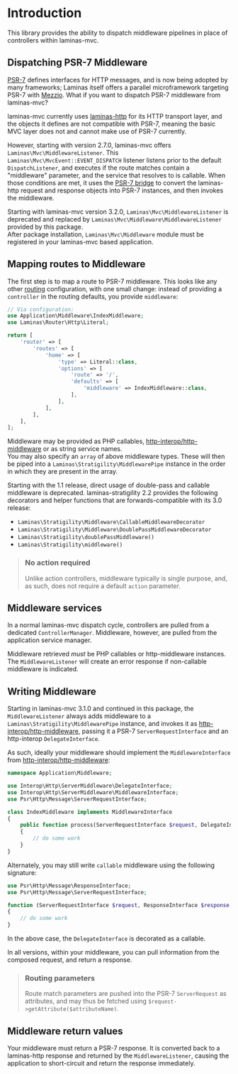 # Introduction

This library provides the ability to dispatch middleware pipelines in place of
controllers within laminas-mvc.

## Dispatching PSR-7 Middleware

[PSR-7](http://www.php-fig.org/psr/psr-7/) defines interfaces for HTTP messages,
and is now being adopted by many frameworks; Laminas itself offers a
parallel microframework targeting PSR-7 with [Mezzio](https://docs.mezzio.dev/mezzio).
What if you want to dispatch PSR-7 middleware from laminas-mvc?

laminas-mvc currently uses [laminas-http](https://github.com/laminas/laminas-http)
for its HTTP transport layer, and the objects it defines are not compatible with
PSR-7, meaning the basic MVC layer does not and cannot make use of PSR-7
currently.

However, starting with version 2.7.0, laminas-mvc offers
`Laminas\Mvc\MiddlewareListener`. This `Laminas\Mvc\MvcEvent::EVENT_DISPATCH`
listener listens prior to the default `DispatchListener`, and executes if the
route matches contain a "middleware" parameter, and the service that resolves to
is callable. When those conditions are met, it uses the [PSR-7 bridge](https://github.com/laminas/laminas-psr7bridge)
to convert the laminas-http request and response objects into PSR-7 instances, and
then invokes the middleware.

Starting with laminas-mvc version 3.2.0, `Laminas\Mvc\MiddlewareListener` is deprecated and replaced
by `Laminas\Mvc\Middleware\MiddlewareListener` provided by this package.  
After package installation, `Laminas\Mvc\Middleware` module must be registered in your
laminas-mvc based application.

## Mapping routes to Middleware

The first step is to map a route to PSR-7 middleware. This looks like any other
[routing](https://docs.laminas.dev/laminas-mvc/routing/) configuration,
with one small change: instead of providing a `controller` in the routing
defaults, you provide `middleware`:

```php
// Via configuration:
use Application\Middleware\IndexMiddleware;
use Laminas\Router\Http\Literal;

return [
    'router' => [
        'routes' => [
            'home' => [
                'type' => Literal::class,
                'options' => [
                    'route' => '/',
                    'defaults' => [
                        'middleware' => IndexMiddleware::class,
                    ],
                ],
            ],
        ],
    ],
];
```

Middleware may be provided as PHP callables, [http-interop/http-middleware](https://github.com/http-interop/http-middleware)
or as string service names.  
You may also specify an `array` of above middleware types. These will then be piped
into a `Laminas\Stratigility\MiddlewarePipe` instance in the order in which they
are present in the array.

Starting with the 1.1 release, direct usage of double-pass and callable middleware
is deprecated. laminas-stratigility 2.2 provides the following decorators
and helper functions that are forwards-compatible with its 3.0 release:

- `Laminas\Stratigility\Middleware\CallableMiddlewareDecorator`
- `Laminas\Stratigility\Middleware\DoublePassMiddlewareDecorator`
- `Laminas\Stratigility\doublePassMiddleware()`
- `Laminas\Stratigility\middleware()`

> ### No action required
>
> Unlike action controllers, middleware typically is single purpose, and, as
> such, does not require a default `action` parameter.

## Middleware services

In a normal laminas-mvc dispatch cycle, controllers are pulled from a dedicated
`ControllerManager`. Middleware, however, are pulled from the application
service manager.

Middleware retrieved *must* be PHP callables or http-middleware instances.
The `MiddlewareListener` will create an error response if non-callable middleware
is indicated.

## Writing Middleware

Starting in laminas-mvc 3.1.0 and continued in this package, the `MiddlewareListener`
always adds middleware to a `Laminas\Stratigility\MiddlewarePipe` instance, and invokes it as
[http-interop/http-middleware](https://github.com/http-interop/http-middleware),
passing it a PSR-7 `ServerRequestInterface` and an http-interop `DelegateInterface`.

As such, ideally your middleware should implement the `MiddlewareInterface` from
[http-interop/http-middleware](https://github.com/http-interop/http-middleware):

```php
namespace Application\Middleware;

use Interop\Http\ServerMiddleware\DelegateInterface;
use Interop\Http\ServerMiddleware\MiddlewareInterface;
use Psr\Http\Message\ServerRequestInterface;

class IndexMiddleware implements MiddlewareInterface
{
    public function process(ServerRequestInterface $request, DelegateInterface $delegate)
    {
        // do some work
    }
}
```

Alternately, you may still write `callable` middleware using the following
signature:

```php
use Psr\Http\Message\ResponseInterface;
use Psr\Http\Message\ServerRequestInterface;

function (ServerRequestInterface $request, ResponseInterface $response, callable $next)
{
    // do some work
}
```

In the above case, the `DelegateInterface` is decorated as a callable.

In all versions, within your middleware, you can pull information from the
composed request, and return a response.

> ### Routing parameters
>
> Route match parameters are pushed into the PSR-7 `ServerRequest` as
> attributes, and may thus be fetched using `$request->getAttribute($attributeName)`.

## Middleware return values

Your middleware must return a PSR-7 response. It is converted back to a laminas-http
response and returned by the `MiddlewareListener`, causing the application to
short-circuit and return the response immediately.
